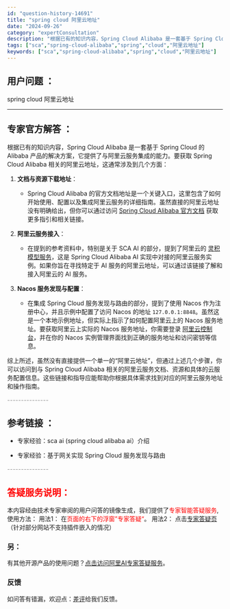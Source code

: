 ```yaml
---
id: "question-history-14691"
title: "spring cloud 阿里云地址"
date: "2024-09-26"
category: "expertConsultation"
description: "根据已有的知识内容，Spring Cloud Alibaba 是一套基于 Spring Cloud 的 Alibaba 产品的解决方案，它提供了与阿里云服务集成的能力。要获取 Spring Cloud Alibaba 相关的阿里云地址，这通常涉及到几个方面：1. **文档与资源下载地址**：   -"
tags: ["sca","spring-cloud-alibaba","spring","cloud","阿里云地址"]
keywords: ["sca","spring-cloud-alibaba","spring","cloud","阿里云地址"]
---
```


## 用户问题 ： 
 spring cloud 阿里云地址  

---------------
## 专家官方解答 ：

根据已有的知识内容，Spring Cloud Alibaba 是一套基于 Spring Cloud 的 Alibaba 产品的解决方案，它提供了与阿里云服务集成的能力。要获取 Spring Cloud Alibaba 相关的阿里云地址，这通常涉及到几个方面：

1. **文档与资源下载地址**：
   - Spring Cloud Alibaba 的官方文档地址是一个关键入口，这里包含了如何开始使用、配置以及集成阿里云服务的详细指南。虽然直接的阿里云地址没有明确给出，但你可以通过访问 [Spring Cloud Alibaba 官方文档](https://github.com/alibaba/spring-cloud-alibaba/blob/master/README.md) 获取更多指引和相关链接。

2. **阿里云服务接入**：
   - 在提到的参考资料中，特别是关于 SCA AI 的部分，提到了阿里云的 [灵积模型服务](https://help.aliyun.com/zh/dashscope/)，这是 Spring Cloud Alibaba AI 实现中对接的阿里云服务实例。如果你旨在寻找特定于 AI 服务的阿里云地址，可以通过该链接了解和接入阿里云的 AI 服务。

3. **Nacos 服务发现与配置**：
   - 在集成 Spring Cloud 服务发现与路由的部分，提到了使用 Nacos 作为注册中心，并且示例中配置了访问 Nacos 的地址 `127.0.0.1:8848`。虽然这是一个本地示例地址，但实际上指示了如何配置阿里云上的 Nacos 服务地址。要获取阿里云上实际的 Nacos 服务地址，你需要登录 [阿里云控制台](https://console.aliyun.com/)，并在你的 Nacos 实例管理界面找到正确的服务地址和访问密钥等信息。

综上所述，虽然没有直接提供一个单一的“阿里云地址”，但通过上述几个步骤，你可以访问到与 Spring Cloud Alibaba 相关的阿里云服务文档、资源和具体的云服务配置信息。这些链接和指导应能帮助你根据具体需求找到对应的阿里云服务地址和操作指南。


<font color="#949494">---------------</font> 


## 参考链接 ：

* 专家经验：sca ai (spring cloud alibaba ai）介绍 
 
 * 专家经验：基于网关实现 Spring Cloud 服务发现与路由 


 <font color="#949494">---------------</font> 
 


## <font color="#FF0000">答疑服务说明：</font> 

本内容经由技术专家审阅的用户问答的镜像生成，我们提供了<font color="#FF0000">专家智能答疑服务</font>,使用方法：
用法1： 在<font color="#FF0000">页面的右下的浮窗”专家答疑“</font>。
用法2： 点击[专家答疑页](https://answer.opensource.alibaba.com/docs/intro)（针对部分网站不支持插件嵌入的情况）
### 另：


有其他开源产品的使用问题？[点击访问阿里AI专家答疑服务](https://answer.opensource.alibaba.com/docs/intro)。
### 反馈
如问答有错漏，欢迎点：[差评](https://ai.nacos.io/user/feedbackByEnhancerGradePOJOID?enhancerGradePOJOId=14741)给我们反馈。
